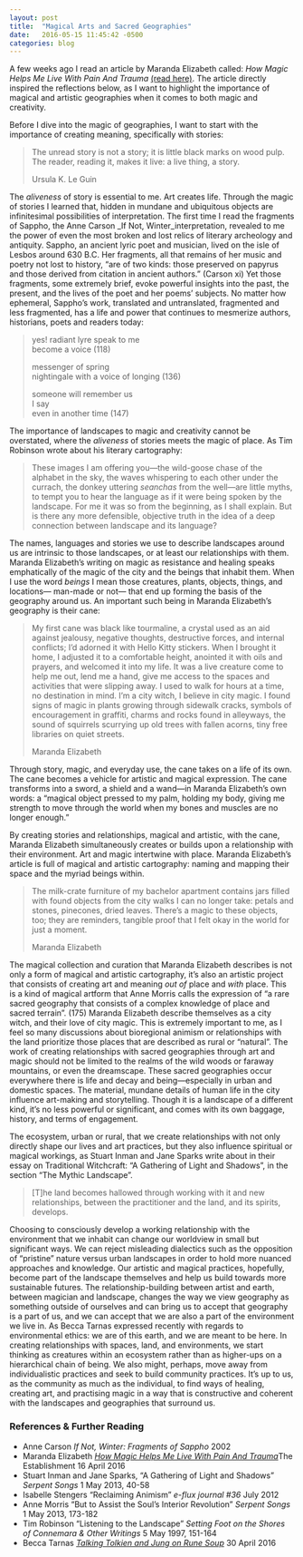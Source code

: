 ```yaml
---
layout: post
title:  "Magical Arts and Sacred Geographies"
date:   2016-05-15 11:45:42 -0500
categories: blog
---
```


A few weeks ago I read an article by Maranda Elizabeth called: _How Magic Helps Me Live With Pain And Trauma_ [(read here)](http://www.theestablishment.co/2016/04/19/how-magic-helps-me-live-with-pain-and-trauma/). The article directly inspired the reflections below, as I want to highlight the importance of magical and artistic geographies when it comes to both magic and creativity.

Before I dive into the magic of geographies, I want to start with the importance of creating meaning, specifically with stories:

> The unread story is not a story; it is little black marks on wood pulp. The reader, reading it, makes it live: a live thing, a story.
> 
> Ursula K. Le Guin

The _aliveness_ of story is essential to me. Art creates life. Through the magic of stories I learned that, hidden in mundane and ubiquitous objects are infinitesimal possibilities of interpretation. The first time I read the fragments of Sappho, the Anne Carson _If Not, Winter_interpretation, revealed to me the power of even the most broken and lost relics of literary archeology and antiquity. Sappho, an ancient lyric poet and musician, lived on the isle of Lesbos around 630 B.C. Her fragments, all that remains of her music and poetry not lost to history, “are of two kinds: those preserved on papyrus and those derived from citation in ancient authors.” (Carson xi) Yet those fragments, some extremely brief, evoke powerful insights into the past, the present, and the lives of the poet and her poems’ subjects. No matter how ephemeral, Sappho’s work, translated and untranslated, fragmented and less fragmented, has a life and power that continues to mesmerize authors, historians, poets and readers today:
>
> yes! radiant lyre speak to me  
> become a voice (118)
> 
> messenger of spring  
> nightingale with a voice of longing (136)
> 
> someone will remember us  
> I say  
> even in another time (147)

The importance of landscapes to magic and creativity cannot be overstated, where the _aliveness_ of stories meets the magic of place. As Tim Robinson wrote about his literary cartography:

> These images I am offering you—the wild-goose chase of the alphabet in the sky, the waves whispering to each other under the currach, the donkey uttering _seanchas_ from the well—are little myths, to tempt you to hear the language as if it were being spoken by the landscape. For me it was so from the beginning, as I shall explain. But is there any more defensible, objective truth in the idea of a deep connection between landscape and its language?

The names, languages and stories we use to describe landscapes around us are intrinsic to those landscapes, or at least our relationships with them. Maranda Elizabeth’s writing on magic as resistance and healing speaks emphatically of the magic of the city and the beings that inhabit them. When I use the word _beings_ I mean those creatures, plants, objects, things, and locations— man-made or not— that end up forming the basis of the geography around us. An important such being in Maranda Elizabeth’s geography is their cane:

> My first cane was black like tourmaline, a crystal used as an aid against jealousy, negative thoughts, destructive forces, and internal conflicts; I’d adorned it with Hello Kitty stickers. When I brought it home, I adjusted it to a comfortable height, anointed it with oils and prayers, and welcomed it into my life. It was a live creature come to help me out, lend me a hand, give me access to the spaces and activities that were slipping away. I used to walk for hours at a time, no destination in mind. I’m a city witch, I believe in city magic. I found signs of magic in plants growing through sidewalk cracks, symbols of encouragement in graffiti, charms and rocks found in alleyways, the sound of squirrels scurrying up old trees with fallen acorns, tiny free libraries on quiet streets.
> 
> Maranda Elizabeth

Through story, magic, and everyday use, the cane takes on a life of its own. The cane becomes a vehicle for artistic and magical expression. The cane transforms into a sword, a shield and a wand—in Maranda Elizabeth’s own words: a “magical object pressed to my palm, holding my body, giving me strength to move through the world when my bones and muscles are no longer enough.”

By creating stories and relationships, magical and artistic, with the cane, Maranda Elizabeth simultaneously creates or builds upon a relationship with their environment. Art and magic intertwine with place. Maranda Elizabeth’s article is full of magical and artistic cartography: naming and mapping their space and the myriad beings within.

> The milk-crate furniture of my bachelor apartment contains jars filled with found objects from the city walks I can no longer take: petals and stones, pinecones, dried leaves. There’s a magic to these objects, too; they are reminders, tangible proof that I felt okay in the world for just a moment.
> 
> Maranda Elizabeth

The magical collection and curation that Maranda Elizabeth describes is not only a form of magical and artistic cartography, it’s also an artistic project that consists of creating art and meaning _out of_ place and _with_ place. This is a kind of magical artform that Anne Morris calls the expression of “a rare sacred geography that consists of a complex knowledge of place and sacred terrain”. (175) Maranda Elizabeth describe themselves as a city witch, and their love of city magic. This is extremely important to me, as I feel so many discussions about bioregional animism or relationships with the land prioritize those places that are described as rural or “natural”. The work of creating relationships with sacred geographies through art and magic should not be limited to the realms of the wild woods or faraway mountains, or even the dreamscape. These sacred geographies occur everywhere there is life and decay and being—especially in urban and domestic spaces. The material, mundane details of human life in the city influence art-making and storytelling. Though it is a landscape of a different kind, it’s no less powerful or significant, and comes with its own baggage, history, and terms of engagement.

The ecosystem, urban or rural, that we create relationships with not only directly shape our lives and art practices, but they also influence spiritual or magical workings, as Stuart Inman and Jane Sparks write about in their essay on Traditional Witchcraft: “A Gathering of Light and Shadows”, in the section “The Mythic Landscape”.

> [T]he land becomes hallowed through working with it and new relationships, between the practitioner and the land, and its spirits, develops.

Choosing to consciously develop a working relationship with the environment that we inhabit can change our worldview in small but significant ways. We can reject misleading dialectics such as the opposition of “pristine” nature versus urban landscapes in order to hold more nuanced approaches and knowledge. Our artistic and magical practices, hopefully, become part of the landscape themselves and help us build towards more sustainable futures. The relationship-building between artist and earth, between magician and landscape, changes the way we view geography as something outside of ourselves and can bring us to accept that geography is a part of us, and we can accept that we are also a part of the environment we live in. As Becca Tarnas expressed recently with regards to environmental ethics: we are of this earth, and we are meant to be here. In creating relationships with spaces, land, and environments, we start thinking as creatures within an ecosystem rather than as higher-ups on a hierarchical chain of being. We also might, perhaps, move away from individualistic practices and seek to build community practices. It’s up to us, as the community as much as the individual, to find ways of healing, creating art, and practising magic in a way that is constructive and coherent with the landscapes and geographies that surround us.

### References & Further Reading

- Anne Carson _If Not, Winter: Fragments of Sappho_ 2002
- Maranda Elizabeth [_How Magic Helps Me Live With Pain And Trauma_](http://www.theestablishment.co/2016/04/19/how-magic-helps-me-live-with-pain-and-trauma/)The Establishment 16 April 2016
- Stuart Inman and Jane Sparks, “A Gathering of Light and Shadows” _Serpent Songs_ 1 May 2013, 40-58
- Isabelle Stengers “Reclaiming Animism” _e-flux journal #36_ July 2012
- Anne Morris “But to Assist the Soul’s Interior Revolution” _Serpent Songs_ 1 May 2013, 173-182
- Tim Robinson “Listening to the Landscape” _Setting Foot on the Shores of Connemara & Other Writings_ 5 May 1997, 151-164
- Becca Tarnas [_Talking Tolkien and Jung on Rune Soup_](https://beccatarnas.com/2016/04/30/talking-tolkien-and-jung-on-rune-soup/) 30 April 2016